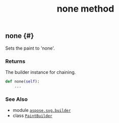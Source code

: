 ﻿---
title: none method
second_title: Aspose.SVG for Python via .NET API References
description: 
type: docs
weight: 60
url: /python-net/aspose.svg.builder/paintbuilder/none/
is_root: false
---

## none {#}

Sets the paint to 'none'.


### Returns 


The builder instance for chaining.


```python
def none(self):
    ...
```





### See Also
* module [`aspose.svg.builder`](../../)
* class [`PaintBuilder`](/svg/python-net/aspose.svg.builder/paintbuilder)
